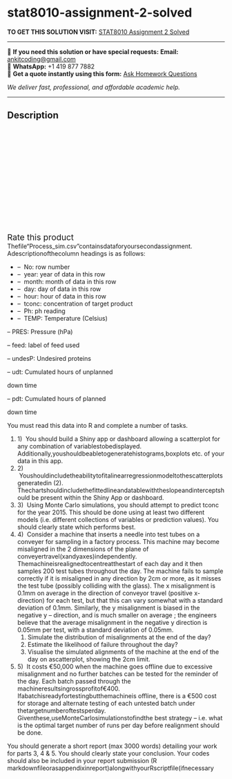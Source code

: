 # stat8010-assignment-2-solved
**TO GET THIS SOLUTION VISIT:** [STAT8010 Assignment 2 Solved](https://www.ankitcodinghub.com/product/stat8010-assignment-2-solved/)


---

📩 **If you need this solution or have special requests:** **Email:** ankitcoding@gmail.com  
📱 **WhatsApp:** +1 419 877 7882  
📄 **Get a quote instantly using this form:** [Ask Homework Questions](https://www.ankitcodinghub.com/services/ask-homework-questions/)

*We deliver fast, professional, and affordable academic help.*

---

<h2>Description</h2>



<div class="kk-star-ratings kksr-auto kksr-align-center kksr-valign-top" data-payload="{&quot;align&quot;:&quot;center&quot;,&quot;id&quot;:&quot;91177&quot;,&quot;slug&quot;:&quot;default&quot;,&quot;valign&quot;:&quot;top&quot;,&quot;ignore&quot;:&quot;&quot;,&quot;reference&quot;:&quot;auto&quot;,&quot;class&quot;:&quot;&quot;,&quot;count&quot;:&quot;0&quot;,&quot;legendonly&quot;:&quot;&quot;,&quot;readonly&quot;:&quot;&quot;,&quot;score&quot;:&quot;0&quot;,&quot;starsonly&quot;:&quot;&quot;,&quot;best&quot;:&quot;5&quot;,&quot;gap&quot;:&quot;4&quot;,&quot;greet&quot;:&quot;Rate this product&quot;,&quot;legend&quot;:&quot;0\/5 - (0 votes)&quot;,&quot;size&quot;:&quot;24&quot;,&quot;title&quot;:&quot;STAT8010 Assignment 2 Solved&quot;,&quot;width&quot;:&quot;0&quot;,&quot;_legend&quot;:&quot;{score}\/{best} - ({count} {votes})&quot;,&quot;font_factor&quot;:&quot;1.25&quot;}">

<div class="kksr-stars">

<div class="kksr-stars-inactive">
            <div class="kksr-star" data-star="1" style="padding-right: 4px">


<div class="kksr-icon" style="width: 24px; height: 24px;"></div>
        </div>
            <div class="kksr-star" data-star="2" style="padding-right: 4px">


<div class="kksr-icon" style="width: 24px; height: 24px;"></div>
        </div>
            <div class="kksr-star" data-star="3" style="padding-right: 4px">


<div class="kksr-icon" style="width: 24px; height: 24px;"></div>
        </div>
            <div class="kksr-star" data-star="4" style="padding-right: 4px">


<div class="kksr-icon" style="width: 24px; height: 24px;"></div>
        </div>
            <div class="kksr-star" data-star="5" style="padding-right: 4px">


<div class="kksr-icon" style="width: 24px; height: 24px;"></div>
        </div>
    </div>

<div class="kksr-stars-active" style="width: 0px;">
            <div class="kksr-star" style="padding-right: 4px">


<div class="kksr-icon" style="width: 24px; height: 24px;"></div>
        </div>
            <div class="kksr-star" style="padding-right: 4px">


<div class="kksr-icon" style="width: 24px; height: 24px;"></div>
        </div>
            <div class="kksr-star" style="padding-right: 4px">


<div class="kksr-icon" style="width: 24px; height: 24px;"></div>
        </div>
            <div class="kksr-star" style="padding-right: 4px">


<div class="kksr-icon" style="width: 24px; height: 24px;"></div>
        </div>
            <div class="kksr-star" style="padding-right: 4px">


<div class="kksr-icon" style="width: 24px; height: 24px;"></div>
        </div>
    </div>
</div>


<div class="kksr-legend" style="font-size: 19.2px;">
            <span class="kksr-muted">Rate this product</span>
    </div>
    </div>
<div class="page" title="Page 1">
<div class="layoutArea">
<div class="column">
Thefile“Process_sim.csv”containsdataforyoursecondassignment. Adescriptionofthecolumn headings is as follows:

</div>
</div>
<div class="layoutArea">
<div class="column">
<ul>
<li>– &nbsp;No: row number</li>
<li>– &nbsp;year: year of data in this row</li>
<li>– &nbsp;month: month of data in this row</li>
<li>– &nbsp;day: day of data in this row</li>
<li>– &nbsp;hour: hour of data in this row</li>
<li>– &nbsp;tconc: concentration of target product</li>
<li>– &nbsp;Ph: ph reading</li>
<li>– &nbsp;TEMP: Temperature (Celsius)</li>
</ul>
</div>
<div class="column">
– PRES: Pressure (hPa)

– feed: label of feed used

– undesP: Undesired proteins

– udt: Cumulated hours of unplanned

down time

– pdt: Cumulated hours of planned

down time

</div>
</div>
<div class="layoutArea">
<div class="column">
You must read this data into R and complete a number of tasks.

<ol>
<li>1) &nbsp;You should build a Shiny app or dashboard allowing a scatterplot for any combination of variablestobedisplayed. Additionally,youshouldbeabletogeneratehistograms,boxplots etc. of your data in this app.</li>
<li>2) &nbsp;Youshouldincludetheabilitytofitalinearregressionmodeltothescatterplotsgeneratedin (2). Thechartshouldincludethefittedlineandatablewiththeslopeandinterceptshould be present within the Shiny App or dashboard.</li>
<li>3) &nbsp;Using Monte Carlo simulations, you should attempt to predict tconc for the year 2015. This should be done using at least two different models (i.e. different collections of variables or prediction values). You should clearly state which performs best.</li>
<li>4) &nbsp;Consider a machine that inserts a needle into test tubes on a conveyer for sampling in a factory process. This machine may become misaligned in the 2 dimensions of the plane of conveyertravel(xandyaxes)independently. Themachineisrealignedtocentreatthestart of each day and it then samples 200 test tubes throughout the day. The machine fails to sample correctly if it is misaligned in any direction by 2cm or more, as it misses the test tube (possibly colliding with the glass). The x misalignment is 0.1mm on average in the direction of conveyor travel (positive x-direction) for each test, but that this can vary somewhat with a standard deviation of 0.1mm. Similarly, the y misalignment is biased in the negative y – direction, and is much smaller on average ; the engineers believe that the average misalignment in the negative y direction is 0.05mm per test, with a standard deviation of 0.05mm.
<ol>
<li>Simulate the distribution of misalignments at the end of the day?</li>
<li>Estimate the likelihood of failure throughout the day?</li>
<li>Visualise the simulated alignments of the machine at the end of the day on ascatterplot, showing the 2cm limit.</li>
</ol>
</li>
<li>5) &nbsp;It costs €50,000 when the machine goes offline due to excessive misalignment and no further batches can be tested for the reminder of the day. Each batch passed through the machineresultsingrossprofitof€400. Ifabatchisreadyfortestingbutthemachineis offline, there is a €500 cost for storage and alternate testing of each untested batch under thetargetnumberoftestsperday. Giventhese,useMonteCarlosimulationstofindthe best strategy – i.e. what is the optimal target number of runs per day before realignment should be done.</li>
</ol>
</div>
</div>
</div>
<div class="page" title="Page 2">
<div class="layoutArea">
<div class="column">
You should generate a short report (max 3000 words) detailing your work for parts 3, 4 &amp; 5. You should clearly state your conclusion. Your codes should also be included in your report submission (R markdownfileorasappendixinreport)alongwithyourRscriptfile(ifnecessary

</div>
</div>
</div>
